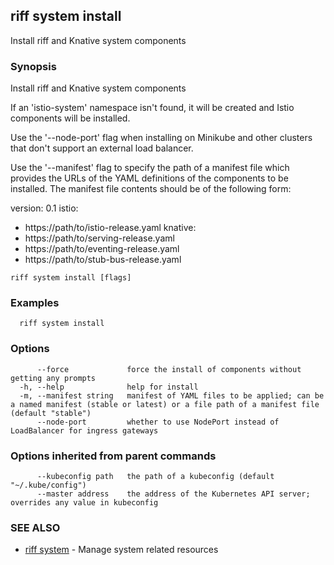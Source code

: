 ## riff system install

Install riff and Knative system components

### Synopsis

Install riff and Knative system components

If an 'istio-system' namespace isn't found, it will be created and Istio components will be installed.

Use the '--node-port' flag when installing on Minikube and other clusters that don't support an external load balancer.

Use the '--manifest' flag to specify the path of a manifest file which provides the URLs of the YAML definitions of the
components to be installed. The manifest file contents should be of the following form:

version: 0.1
istio:
  - https://path/to/istio-release.yaml
knative:
  - https://path/to/serving-release.yaml
  - https://path/to/eventing-release.yaml
  - https://path/to/stub-bus-release.yaml


```
riff system install [flags]
```

### Examples

```
  riff system install
```

### Options

```
      --force             force the install of components without getting any prompts
  -h, --help              help for install
  -m, --manifest string   manifest of YAML files to be applied; can be a named manifest (stable or latest) or a file path of a manifest file (default "stable")
      --node-port         whether to use NodePort instead of LoadBalancer for ingress gateways
```

### Options inherited from parent commands

```
      --kubeconfig path   the path of a kubeconfig (default "~/.kube/config")
      --master address    the address of the Kubernetes API server; overrides any value in kubeconfig
```

### SEE ALSO

* [riff system](riff_system.md)	 - Manage system related resources

